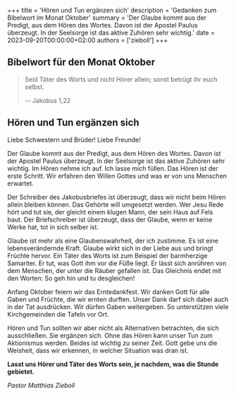 +++
title = 'Hören und Tun ergänzen sich'
description = 'Gedanken zum Bibelwort im Monat Oktober'
summary = 'Der Glaube kommt aus der Predigt, aus dem Hören des Wortes. Davon ist der Apostel Paulus überzeugt. In der Seelsorge ist das aktive Zuhören sehr wichtig.'
date = 2023-09-20T00:00:00+02:00
authors = ['zieboll']
+++

## Bibelwort für den Monat Oktober
 
> Seid Täter des Worts und nicht Hörer allein; sonst betrügt ihr euch selbst.
> 
> -- Jakobus 1,22

## Hören und Tun ergänzen sich

Liebe Schwestern und Brüder! Liebe Freunde!

Der Glaube kommt aus der Predigt, aus dem Hören des Wortes. Davon ist der Apostel
Paulus überzeugt. In der Seelsorge ist das aktive Zuhören sehr wichtig. Im Hören nehme ich
auf. Ich lasse mich füllen. Das Hören ist der erste Schritt. Wir erfahren den Willen Gottes
und was er von uns Menschen erwartet. 

Der Schreiber des Jakobusbriefes ist überzeugt,
dass wir nicht beim Hören allein bleiben können. Das Gehörte will umgesetzt werden. Wer
Jesu Rede hört und tut sie, der gleicht einem klugen Mann, der sein Haus auf Fels baut. 
Der Briefschreiber ist überzeugt, dass der Glaube, wenn er keine Werke hat, tot in sich selber ist.

Glaube ist mehr als eine Glaubenswahrheit, der ich zustimme. Es ist eine
lebensverändernde Kraft. Glaube wirkt sich in der Liebe aus und bringt Früchte hervor.
Ein Täter des Worts ist zum Beispiel der barmherzige Samariter. Er tut, was Gott ihm vor die
Füße liegt. Er lässt sich anrühren von dem Menschen, der unter die Räuber gefallen ist. Das
Gleichnis endet mit den Worten: So geh hin und tu desgleichen! 

Anfang Oktober feiern wir das Erntedankfest. Wir danken Gott für alle Gaben und Früchte, die wir ernten durften.
Unser Dank darf sich dabei auch in der Tat ausdrücken. Wir dürfen Gaben weitergeben. So
unterstützen viele Kirchgemeinden die Tafeln vor Ort. 

Hören und Tun sollten wir aber nicht als Alternativen betrachten, die sich ausschließen. 
Sie ergänzen sich. Ohne das Hören kann unser Tun zum Aktionismus werden. Beides ist wichtig zu seiner Zeit. 
Gott gebe uns die Weisheit, dass wir erkennen, in welcher Situation was dran ist. 

**Lasst uns Hörer und Täter des Worts sein, je nachdem, was die Stunde gebietet.**

_Pastor Matthias Zieboll_
